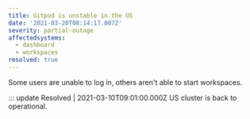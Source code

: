 ```yaml
---
title: Gitpod is unstable in the US
date: '2021-03-20T08:14:17.007Z'
severity: partial-outage
affectedsystems:
  - dashboard
  - workspaces
resolved: true
---
```

Some users are unable to log in, others aren't able to start workspaces.

::: update Resolved | 2021-03-10T09:01:00.000Z
US cluster is back to operational.

<!--- language code: en -->

